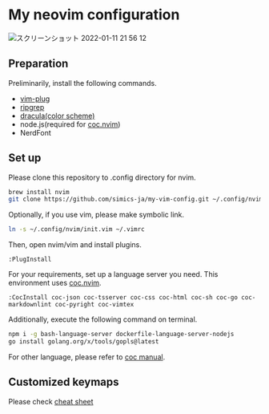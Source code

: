 # My neovim configuration

![スクリーンショット 2022-01-11 21 56 12](https://user-images.githubusercontent.com/29770297/148946532-1bedf79d-5d37-40d0-b47f-68d21502114a.png)

## Preparation

Preliminarily, install the following commands.

- [vim-plug](https://github.com/junegunn/vim-plug)
- [ripgrep](https://github.com/BurntSushi/ripgrep)
- [dracula(color scheme)](https://github.com/dracula/dracula-theme)
- node.js(required for [coc.nvim](neoclide/coc.nvim))
- NerdFont

## Set up

Please clone this repository to .config directory for nvim.

```sh
brew install nvim
git clone https://github.com/simics-ja/my-vim-config.git ~/.config/nvim
```

Optionally, if you use vim, please make symbolic link.

```sh
ln -s ~/.config/nvim/init.vim ~/.vimrc
```

Then, open nvim/vim and install plugins.

```vim
:PlugInstall
```

For your requirements, set up a language server you need.
This environment uses [coc.nvim](neoclide/coc.nvim).

```vim
:CocInstall coc-json coc-tsserver coc-css coc-html coc-sh coc-go coc-markdownlint coc-pyright coc-vimtex
```

Additionally, execute the following command on terminal.

```sh
npm i -g bash-language-server dockerfile-language-server-nodejs
go install golang.org/x/tools/gopls@latest
```

For other language, please refer to [coc manual](https://github.com/neoclide/coc.nvim/wiki/Language-servers).

## Customized keymaps

Please check [cheat sheet](https://github.com/simics-ja/my-vim-config/blob/main/cheatsheet.md)
